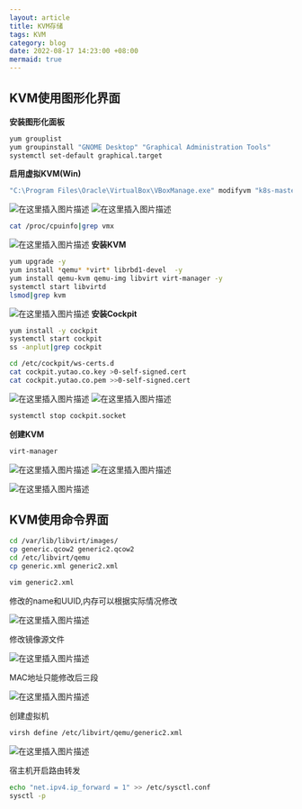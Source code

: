 ```yaml
---
layout: article
title: KVM存储
tags: KVM
category: blog
date: 2022-08-17 14:23:00 +08:00
mermaid: true
---
```

## KVM使用图形化界面
**安装图形化面板**
```bash
yum grouplist
yum groupinstall "GNOME Desktop" "Graphical Administration Tools"
systemctl set-default graphical.target
```
**启用虚拟KVM(Win)**
```bash
"C:\Program Files\Oracle\VirtualBox\VBoxManage.exe" modifyvm "k8s-master1" --nested-hw-virt on
```
![在这里插入图片描述](https://img-blog.csdnimg.cn/f223c6378d04432d9d157f8f7f2384e5.png)
![在这里插入图片描述](https://img-blog.csdnimg.cn/fc3a6adb608240e5ac4e4756f685818b.png)


```bash
cat /proc/cpuinfo|grep vmx
```

![在这里插入图片描述](https://img-blog.csdnimg.cn/2eeb5f23b0034feaa09cf0bf10475c9d.png)
**安装KVM**
```bash
yum upgrade -y
yum install *qemu* *virt* librbd1-devel  -y
yum install qemu-kvm qemu-img libvirt virt-manager -y
systemctl start libvirtd
lsmod|grep kvm
```
![在这里插入图片描述](https://img-blog.csdnimg.cn/2440d099a74e4f828698c11266e8eadd.png)
**安装Cockpit**
```bash
yum install -y cockpit
systemctl start cockpit
ss -anplut|grep cockpit
```

```bash
cd /etc/cockpit/ws-certs.d
cat cockpit.yutao.co.key >0-self-signed.cert
cat cockpit.yutao.co.pem >>0-self-signed.cert
```

![在这里插入图片描述](https://img-blog.csdnimg.cn/4270d9842c394b6d82e1398373ba2fbd.png)
![在这里插入图片描述](https://img-blog.csdnimg.cn/916ac200962a4e30a16d59e824a85119.png)

```bash
systemctl stop cockpit.socket
```
**创建KVM**
```bash
virt-manager
```
![在这里插入图片描述](https://img-blog.csdnimg.cn/988113f266354fa58c7d4200dc4988b1.png)
![在这里插入图片描述](https://img-blog.csdnimg.cn/c79703e46a614a428f42435823f213a4.png)

![在这里插入图片描述](https://img-blog.csdnimg.cn/dbe79fc2d3e348769ae8aa6ef6781c6d.png)

## KVM使用命令界面

```bash
cd /var/lib/libvirt/images/
cp generic.qcow2 generic2.qcow2
cd /etc/libvirt/qemu
cp generic.xml generic2.xml
```

```bash
vim generic2.xml
```
修改的name和UUID,内存可以根据实际情况修改

![在这里插入图片描述](https://img-blog.csdnimg.cn/dfdbba6dc2724646b5a604aa683c655e.png)

修改镜像源文件

![在这里插入图片描述](https://img-blog.csdnimg.cn/d0d43da6573d4b92965390a35a85c41d.png)

MAC地址只能修改后三段

![在这里插入图片描述](https://img-blog.csdnimg.cn/57590c0f06774fabb992d4311cf5107e.png)

创建虚拟机
```bash
virsh define /etc/libvirt/qemu/generic2.xml
```
![在这里插入图片描述](https://img-blog.csdnimg.cn/a74eb94f2aec40f1bacecb2ea9122b85.png)

宿主机开启路由转发
```bash
echo "net.ipv4.ip_forward = 1" >> /etc/sysctl.conf 
sysctl -p  
```
